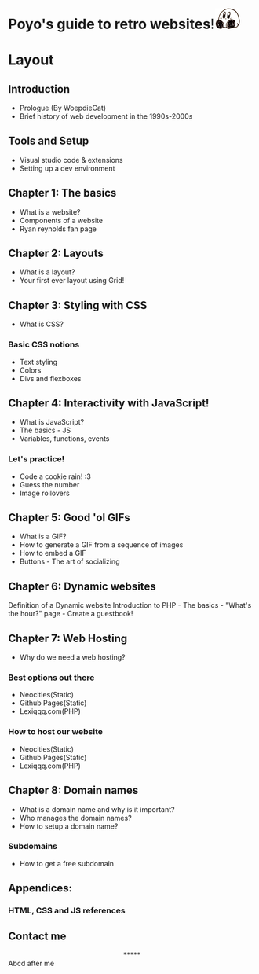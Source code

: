 # Poyo's guide to retro websites!<img src="still-poyo.png" width="50px">
# Layout
## Introduction
- Prologue (By WoepdieCat)
- Brief history of web development in the 1990s-2000s
## Tools and Setup
  - Visual studio code & extensions
  - Setting up a dev environment
## Chapter 1: The basics
- What is a website?
- Components of a website
- Ryan reynolds fan page
## Chapter 2: Layouts
- What is a layout?
- Your first ever layout using Grid!
## Chapter 3: Styling with CSS
- What is CSS?
### Basic CSS notions
- Text styling
- Colors
- Divs and flexboxes
## Chapter 4: Interactivity with JavaScript!
  - What is JavaScript?
  - The basics - JS
  - Variables, functions, events
### Let's practice!
- Code a cookie rain! :3
- Guess the number
- Image rollovers
## Chapter 5: Good 'ol GIFs
  - What is a GIF?
  - How to generate a GIF from a sequence of images
  - How to embed a GIF
  - Buttons - The art of socializing
## Chapter 6: Dynamic websites
  Definition of a Dynamic website
  Introduction to PHP
    - The basics
    - "What's the hour?" page
    - Create a guestbook!
## Chapter 7: Web Hosting
- Why do we need a web hosting?
### Best options out there
- Neocities(Static)
- Github Pages(Static)
- Lexiqqq.com(PHP)
### How to host our website
- Neocities(Static)
- Github Pages(Static)
- Lexiqqq.com(PHP)
##  Chapter 8: Domain names
- What is a domain name and why is it  important?
- Who manages the domain names?
- How to setup a domain name?
### Subdomains
- How to get a free subdomain
## Appendices:
### HTML, CSS and JS references
## Contact me
<div style="page-break-after:always; display:block; text-align:center; border:none">*****</div>
Abcd after me
